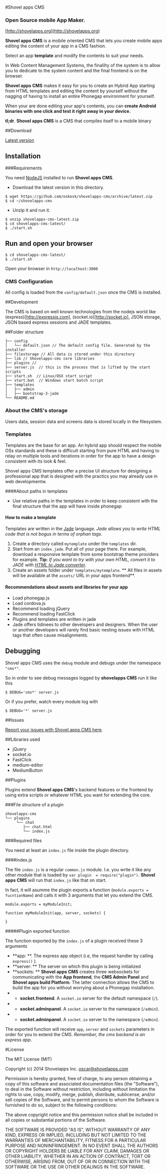 #Shovel apps CMS 
### **Open Source mobile App Maker**.
[http://shovelapps.org](http://shovelapps.org)


**Shovel apps CMS** is a mobile oriented CMS that lets you create
mobile apps editing the content of your app in a CMS fashion.

Select an app **template** and modify the contents to suit your needs.

In Web Content Management Systems, the finalilty of the system is to  allow you
to dedicate to the system content and the final frontend is on the browser.


**Shovel apps CMS** makes it easy for you to create an Hybrid App starting from 
HTML templates and editing the content by yourself without the nagging of having to install
an entire Phonegap environment for yourself.

When your are done editing your app's contents, you  can **create Android binaries
 with one click and test it right away in your device.**

**tl;dr**. **Shovel apps CMS** is a CMS that compiles itself to a mobile binary

##Download

[Latest version](https://github.com/oskosk/shovelapps-cms/archive/latest.zip)


## Installation

###Requirements 

You need [NodeJS](http://nodejs.org/download/) installed to run **Shovel apps CMS**. 

* Download the latest version in this directory.

```
$ wget https://github.com/oskosk/shovelapps-cms/archive/latest.zip
$ cd ~/shovelapps-cms
```
* Unzip it and run it.
```
$ unzip shovelapps-cms-latest.zip
$ cd shovelapps-cms-latest/
$ ./start.sh
```



## Run and open your browser

```
$ cd shovelapps-cms-latest/
$ ./start.sh
```

Open your browser in `http://localhost:3000`


### CMS Configuration

All config is loaded from the `config/default.json` once the CMS is installed.





##Development

The CMS  is based on well known technologies from the nodejs world like
(express)[http://expressjs.com], (socket.io)[http://socket.io], JSON storage,
JSON based express sessions and JADE templates.


##Folder structure


```
├── config
│   └── default.json // The default config file. Generated by the installer
├── filestorage // All data is stored under this directory
├── lib // Shovelapps-cms core libraries
├── plugins // 
├── server.js  // this is the process that is lifted by the start scripts
├── start.sh  // Linux/OSX start script
├── start.bat  // Windows start batch script
├── templates
│   ├── admin
│   ├── bootstrap-3-jade
└── README.md
```

### About the CMS's storage

Users data, session data and screens data is stored locally in the filesystem.

### Templates

Templates are the base for an app. An hybrid app should respect the mobile OSs
standards and these is difficult starting from pure HTML and having to relay
on multiple tools and iterations in order for the app to have a design consistent
with its look & feel.

Shovel apps CMS templates offer a precise UI structure for designing a professional
app that is designed with the practics you may already use in web developmentw.

####About paths in templates

* Use relative paths in the templates in order to keep consistent with 
the final structure that the app will have inside phonegap


#### How to make a template

Templates are written in the [Jade](http://jade-lang.com/) language. 
*Jade allows you to write HTML code that is not bogus in terms of orphan tags.*

1. Create a directory  called `mytemplate` under the `templates` dir.
1. Start from an `index.jade`. Put all of your page there. For example,
download a responsive template from some bootstrap  theme providers for example. **Tip:** *If you want to try with your own HTML, convert it to JADE with [HTML to Jade converter](http://html2jade.aaron-powell.com/)*.
1. Create an assets folder under `templates/mytemplate`. ** All files in assets will be available at the `assets/` URL in your apps frontend**.

#### Recommendations about assets and libraries for your app

* Load phonegap.js
* Load cordova.js
* Recommend loading jQuery
* Recommend loading FastClick
* Plugins and templates are written in jade
* Jade offers tidinees to other developers and designers. When the user or 
  another developers will 
  rarely find basic nesting issues with HTML tags that often cause misalignments.


## Debugging

Shovel apps CMS uses the `debug` module and debugs under the namespace `"cms*"`.

So in order to see debug messages logged by **shovelapps CMS** run it like this

```
$ DEBUG='cms*' server.js
```
Or if you prefer, watch every module log with
```
$ DEBUG='*' server.js 
```

##Issues

[Report your issues with Shovel apps CMS here](http://github.com/shovelapps/issues).

##Libraries used

* jQuery
* socket.io
* FastClick
* medium-editor
 * MediumButton

##Plugins

Plugins extend **Shovel apps CMS**'s backend features or the frontend by using extra
scripts or whatever HTML you want for extending the core.

###File structure of a plugin

```
shovelapps-cms
└── plugins
     └── chat
        ├── chat.html
        └── index.js
```
###Required files

You need at least an `index.js` file inside the plugin directory.


####index.js

The file `index.js` is a regular `common.js` module. I.e. you write it
like any other module that is loaded by `var plugin  = require("plugin")`.
**Shovel apps CMS** will run that `index.js` like that on start. 

In fact, it will asumme the plugin exports a function (`module.exports = fucntionName`)
and calls it with 3 arguments that let you extend the CMS.

```
module.exports = myModuleInit;

function myModuleInit(app, server, sockets) {
  
}
```

#####Plugin exported function

The function exported by the `index.js` of a plugin received these 3 arguments

* **app: **. The express app object (i.e, the request handler by calling `express()` ). 
* **server: ** The server on which this plugin is being initialized
* **sockets: ** **Shovel apps CMS** creates three websockets for communicating 
with the **App frontend**, the **CMS Admin Panel** and **Shovel apps build Platform**.
The latter connection allows the CMS to build the app for you without worrying
about a Phonegap installation. 
*  * **socket.frontend**. A `socket.io` server for the default namespace (`/`).
*  * **socket.adminpanel**. A `socket.io` server to the  namespace (`/admin`).
*  * **socket.adminpanel**. A `socket.io` server to the  namespace (`/admin`).

The exported function will receive `app`, `server` and `sockets` parameters
in order for you to extend the CMS. *Remember, the cms backend is an express app*.

#License 

The MIT License (MIT)

Copyright (c) 2014 Shovelapps Inc. oscar@shovelapps.com

Permission is hereby granted, free of charge, to any person obtaining a copy
of this software and associated documentation files (the "Software"), to deal
in the Software without restriction, including without limitation the rights
to use, copy, modify, merge, publish, distribute, sublicense, and/or sell
copies of the Software, and to permit persons to whom the Software is
furnished to do so, subject to the following conditions:

The above copyright notice and this permission notice shall be included in all
copies or substantial portions of the Software.

THE SOFTWARE IS PROVIDED "AS IS", WITHOUT WARRANTY OF ANY KIND, EXPRESS OR
IMPLIED, INCLUDING BUT NOT LIMITED TO THE WARRANTIES OF MERCHANTABILITY,
FITNESS FOR A PARTICULAR PURPOSE AND NONINFRINGEMENT. IN NO EVENT SHALL THE
AUTHORS OR COPYRIGHT HOLDERS BE LIABLE FOR ANY CLAIM, DAMAGES OR OTHER
LIABILITY, WHETHER IN AN ACTION OF CONTRACT, TORT OR OTHERWISE, ARISING FROM,
OUT OF OR IN CONNECTION WITH THE SOFTWARE OR THE USE OR OTHER DEALINGS IN THE
SOFTWARE.
